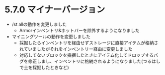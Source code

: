 # 5.7.0 マイナーバージョン

* /st allの動作を変更しました
  * Armorインベントリ&ホットバーを除外するようになりました
* マイニングツールの動作を変更しました
  * 採掘したらインベントリを経由せずストレージに直接アイテムが格納されていましたがそれをインベントリー経由に変更しました
  * 対応してないブロックを採掘したときにアイテム化してドロップするバグを修正しまし、インベントリに格納されるようになりました(つるはしで土を採掘したときなど) 

  